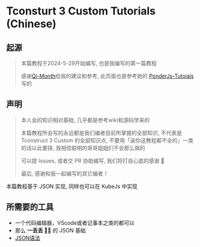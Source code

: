 # Tconsturt 3 Custom Tutorials (Chinese)
## 起源
> 本篇教程于2024-5-29开始编写, 也是我编写的第一篇教程
>
> 感谢[Qi-Month](https://github.com/Qi-Month)给我的建议和参考, 此页面也是参考她的 [PonderJs-Tutoials](https://github.com/Qi-Month/PonderJs-Tutorials/blob/main/README.md) 写的
## 声明
> 本人会的知识相对基础, 几乎都是参考wiki和源码学来的
>
> 本篇教程所会写的永远都是我们编者目前所掌握的全部知识, 不代表是 Tconstruct 3 Custom 的全部知识点, 不要用「誒你这教程都不全的」一类的话以此要挟, 我相信聪明的哥哥姐姐们不会那么做的
>
> 可以提 Issues, 或者交 PR 协助编写, 我们将打自心底的感谢 🙏
>
> 最后, 感谢和我一起编写的其它编者！

本篇教程基于 JSON 实现, 同样也可以在 KubeJs 中实现
## 所需要的工具
* 一个代码编辑器，VScode或者记事本之类的都可以
* 那么 **一丢丢 🌌🤏** 的 JSON 基础
* [JSON语法](https://www.runoob.com/json/json-syntax.html)
